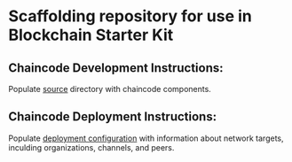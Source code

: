 # Scaffolding repository for use in Blockchain Starter Kit
## Chaincode Development Instructions:

Populate [source](/src) directory with chaincode components.

## Chaincode Deployment Instructions:

Populate [deployment configuration](deploy_config.json) with information about network targets, inculding organizations, channels, and peers.
